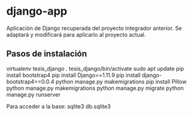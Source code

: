 # django-app
Aplicación de Django recuperada del proyecto integrador anterior. Se adaptará y modificará para aplicarlo al proyecto actual.


## Pasos de instalación

virtualenv tesis_django
. tesis_django/bin/activate
sudo apt update
pip install bootstrap4
pip install Django==1.11.9
pip install django-bootstrap4==0.0.4
python manage.py makemigrations
pip install Pillow
python manage.py makemigrations
python manage.py migrate
python manage.py runserver

Para acceder a la base:
sqlite3 db.sqlite3
